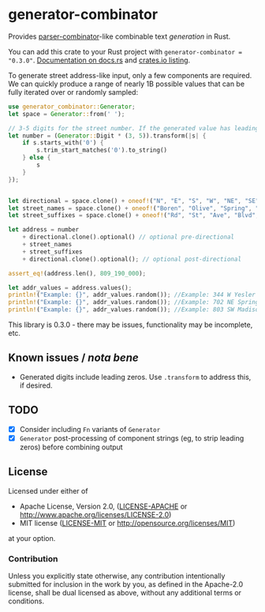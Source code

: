 # generator-combinator
Provides [parser-combinator](https://en.wikipedia.org/wiki/Parser_combinator)-like combinable text _generation_ in Rust.

You can add this crate to your Rust project with `generator-combinator = "0.3.0"`. [Documentation on docs.rs](https://docs.rs/generator-combinator) and [crates.io listing](https://crates.io/crates/generator-combinator).

To generate street address-like input, only a few components are required. We can quickly produce a range of nearly 1B possible values that can be fully iterated over or randomly sampled:

```rust
use generator_combinator::Generator;
let space = Generator::from(' ');

// 3-5 digits for the street number. If the generated value has leading 0s, trim them out
let number = (Generator::Digit * (3, 5)).transform(|s| {
    if s.starts_with('0') {
        s.trim_start_matches('0').to_string()
    } else {
        s
    }
});


let directional = space.clone() + oneof!("N", "E", "S", "W", "NE", "SE", "SW", "NW");
let street_names = space.clone() + oneof!("Boren", "Olive", "Spring", "Cherry", "Seneca", "Yesler", "Madison", "James", "Union", "Mercer");
let street_suffixes = space.clone() + oneof!("Rd", "St", "Ave", "Blvd", "Ln", "Dr", "Way", "Ct", "Pl");

let address = number
    + directional.clone().optional() // optional pre-directional
    + street_names
    + street_suffixes
    + directional.clone().optional(); // optional post-directional

assert_eq!(address.len(), 809_190_000);

let addr_values = address.values();
println!("Example: {}", addr_values.random()); //Example: 344 W Yesler Way
println!("Example: {}", addr_values.random()); //Example: 702 NE Spring Ct N
println!("Example: {}", addr_values.random()); //Example: 803 SW Madison Way SE
```

This library is 0.3.0 - there may be issues, functionality may be incomplete, etc. 

## Known issues / _nota bene_
- Generated digits include leading zeros. Use `.transform` to address this, if desired.

## TODO
- [x] Consider including `Fn` variants of `Generator`
- [x] `Generator` post-processing of component strings (eg, to strip leading zeros) before combining output

## License

Licensed under either of

 * Apache License, Version 2.0, ([LICENSE-APACHE](LICENSE-APACHE) or http://www.apache.org/licenses/LICENSE-2.0)
 * MIT license ([LICENSE-MIT](LICENSE-MIT) or http://opensource.org/licenses/MIT)

at your option.

### Contribution

Unless you explicitly state otherwise, any contribution intentionally submitted for inclusion in the work by you, as defined in the Apache-2.0 license, shall be dual licensed as above, without any additional terms or conditions.
